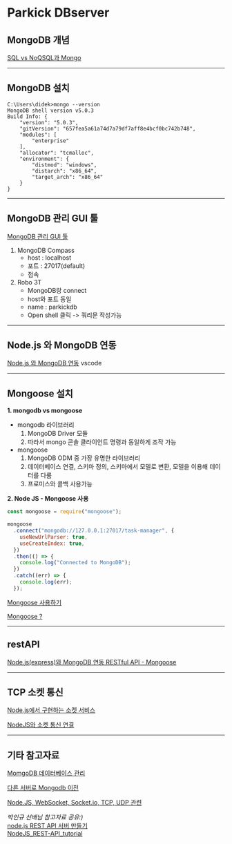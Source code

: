 Parkick DBserver
==================
## MongoDB 개념
[SQL vs NoQSQL과 Mongo](https://velog.io/@ckstn0777/MongoDB%EB%9E%80)

***

## MongoDB 설치
```
C:\Users\didek>mongo --version
MongoDB shell version v5.0.3
Build Info: {
    "version": "5.0.3",
    "gitVersion": "657fea5a61a74d7a79df7aff8e4bcf0bc742b748",
    "modules": [
        "enterprise"
    ],
    "allocator": "tcmalloc",
    "environment": {
        "distmod": "windows",
        "distarch": "x86_64",
        "target_arch": "x86_64"
    }
}
```

***

## MongoDB 관리 GUI 툴
[MongoDB 관리 GUI 툴](https://velog.io/@ckstn0777/MongoDB%EB%A5%BC-%EC%82%AC%EC%9A%A9%ED%95%B4%EB%B3%B4%EC%9E%90)
1. MongoDB Compass 
     * host : localhost
     * 포트 : 27017(default)
     * 접속
2. Robo 3T
     * MongoDB랑 connect
     * host와 포트 동일
     * name : parkickdb
     * Open shell 클릭 -> 쿼리문 작성가능 

***

## Node.js 와 MongoDB 연동 
[Node.js 와 MongoDB 연동](https://velog.io/@ckstn0777/MongoDB%EB%A5%BC-%EC%82%AC%EC%9A%A9%ED%95%B4%EB%B3%B4%EC%9E%90)
vscode 
>


***

## Mongoose 설치

**1. mongodb vs mongoose**   

- mongodb 라이브러리
    1. MongoDB Driver 모듈
    2. 따라서 mongo 콘솔 클라이언트 명령과 동일하게 조작 가능
- mongoose
    1. MongoDB ODM 중 가장 유명한 라이브러리
    2. 데이터베이스 연결, 스키마 정의, 스키마에서 모델로 변환, 모델을 이용해 데이터를 다룸
    3. 프로미스와 콜백 사용가능

**2. Node JS - Mongoose 사용**
```js
const mongoose = require("mongoose");

mongoose
  .connect("mongodb://127.0.0.1:27017/task-manager", {
    useNewUrlParser: true,
    useCreateIndex: true,
  })
  .then(() => {
    console.log("Connected to MongoDB");
  })
  .catch((err) => {
    console.log(err);
  });
```
[Mongoose 사용하기](https://velog.io/@ckstn0777/Mongoose-%EC%82%AC%EC%9A%A9%ED%95%98%EA%B8%B0)

[Mongoose ?](https://dev-skill.tistory.com/77)

***

restAPI
-----------------
[Node.js(express)와 MongoDB 연동 RESTful API - Mongoose](https://poiemaweb.com/mongoose)
***
TCP 소켓 통신 
-----------------
[Node.js에서 구현하는 소켓 서비스](https://mylko72.gitbooks.io/node-js/content/chapter8/intro.html)

[NodeJS와 소켓 통신 연결](https://kimyc1223.github.io/2019-11-27-HoloLens004/)

***
기타 참고자료 
-----------------
[MomgoDB 데이터베이스 관리](https://c5ecbb38d638.gitbooks.io/mongodb-install-manual/content/b370_c774_d130_bca0_c774_c2a4_ad00_b9ac.html)

[다른 서버로 Mongodb 이전](https://novemberde.github.io/post/2017/07/01/Mongodb_transport/)

[Node.JS, WebSocket, Socket.io, TCP, UDP 관련](https://202psj.tistory.com/1199)

_박인규 선배님 참고자료 공유:)_   
[node.js REST API 서버 만들기](https://velog.io/@wimes/series/back-end)   
[NodeJS_REST-API_tutorial](https://github.com/kiryun/NodeJS_REST-API_template)